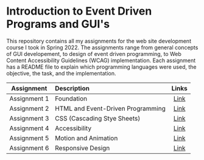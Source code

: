 # Introduction to Event Driven Programs and GUI's
This repository contains all my assignments for the web site development course I took in Spring 2022. The assignments range from general concepts of GUI developement, to design of event driven programming, to Web Content Accessibility Guidelines (WCAG) implementation. Each assignment has a README file to explain which programming languages were used, the objective, the task, and the implementation. 


| Assignment | Description | Links |
|:----------:|:-----------|:--------------------------------:|
| Assignment 1 | Foundation | [Link](./assignment_1/README.md) |
| Assignment 2 | HTML and Event-Driven Programming | [Link](./assignment_2/README.md) |
| Assignment 3 | CSS (Cascading Stye Sheets) | [Link](./assignment_3/README.md) |
| Assignment 4 | Accessibility | [Link](./assignment_4/README.md) |
| Assignment 5 | Motion and Animation | [Link](./assignment_5/README.md) |
| Assignment 6 | Responsive Design| [Link](./assignment_6/README.md) |
 